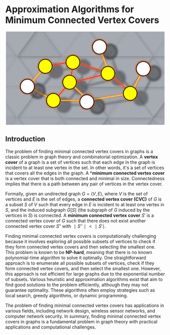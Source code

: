 # Approximation Algorithms for Minimum Connected Vertex Covers

<p align="center">
  <img src="images/cvc.png" alt="" width="500"/>
</p>

## Introduction

The problem of finding minimal connected vertex covers in graphs is a classic problem in graph theory and combinatorial optimization. A **vertex cover** of a graph is a set of vertices such that each edge in the graph is incident to at least one vertex in the set. In other words, it's a set of vertices that covers all the edges in the graph. A ***minimum connected vertex cover** is a vertex cover that is both connected and minimal in size. Connectedness implies that there is a path between any pair of vertices in the vertex cover.

Formally, given an undirected graph $G=(V,E)$, where $V$ is the set of vertices and $E$ is the set of edges, a **connected vertex cover (CVC)** of $G$ is a subset $S$ of $V$ such that every edge in $E$ is incident to at least one vertex in $S$, and the induced subgraph $G[S]$ (the subgraph of $G$ induced by the vertices in $S$) is connected. A **minimum connected vertex cover** $S′$ is a connected vertex cover of $G$ such that there does not exist another connected vertex cover $S′′$ with $∣S′′∣<∣S′∣$.

Finding minimal connected vertex covers is computationally challenging because it involves exploring all possible subsets of vertices to check if they form connected vertex covers and then selecting the smallest one. This problem is known to be **NP-hard**, meaning that there is no known polynomial-time algorithm to solve it optimally. One straightforward approach is to enumerate all possible subsets of vertices, check if they form connected vertex covers, and then select the smallest one. However, this approach is not efficient for large graphs due to the exponential number of subsets. Various heuristic and approximation algorithms exist that aim to find good solutions to the problem efficiently, although they may not guarantee optimality. These algorithms often employ strategies such as local search, greedy algorithms, or dynamic programming.

The problem of finding minimal connected vertex covers has applications in various fields, including network design, wireless sensor networks, and computer network security. In summary, finding minimal connected vertex covers in graphs is a fundamental problem in graph theory with practical applications and computational challenges.